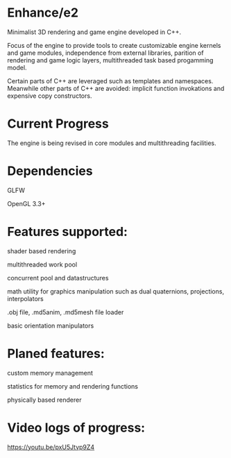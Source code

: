 # Enhance/e2

Minimalist 3D rendering and game engine developed in C++.

Focus of the engine to provide tools to create customizable engine kernels and game modules, independence from external libraries, parition of rendering and game logic layers, multithreaded task based progamming model.

Certain parts of C++ are leveraged such as templates and namespaces. Meanwhile other parts of C++ are avoided: implicit function invokations and expensive copy constructors.

# Current Progress

The engine is being revised in core modules and multithreading facilities.

# Dependencies

GLFW

OpenGL 3.3+

# Features supported:

shader based rendering

multithreaded work pool

concurrent pool and datastructures

math utility for graphics manipulation such as dual quaternions, projections, interpolators

.obj file, .md5anim, .md5mesh file loader

basic orientation manipulators

# Planed features:

custom memory management

statistics for memory and rendering functions

physically based renderer

# Video logs of progress:

https://youtu.be/pxU5Jtvp9Z4
